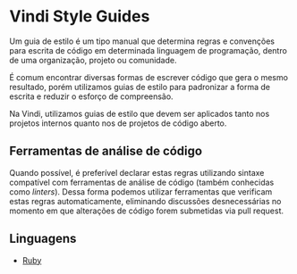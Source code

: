 # Vindi Style Guides

Um guia de estilo é um tipo manual que determina regras e convenções para escrita de código em determinada linguagem de programação, dentro de uma organização, projeto ou comunidade.

É comum encontrar diversas formas de escrever código que gera o mesmo resultado, porém utilizamos guias de estilo para padronizar a forma de escrita e reduzir o esforço de compreensão.

Na Vindi, utilizamos guias de estilo que devem ser aplicados tanto nos projetos internos quanto nos de projetos de código aberto.

## Ferramentas de análise de código

Quando possível, é preferível declarar estas regras utilizando sintaxe compatível com ferramentas de análise de código (também conhecidas como _linters_). Dessa forma podemos utilizar ferramentas que verificam estas regras automaticamente, eliminando discussões desnecessárias no momento em que alterações de código forem submetidas via pull request.

## Linguagens

- [Ruby](ruby/index.md)
